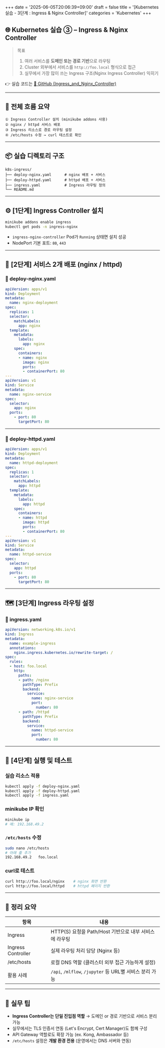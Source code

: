 +++
date = '2025-06-05T20:06:39+09:00'
draft = false
title = '[Kubernetes 실습 - 3단계 : Ingress & Nginx Controller]'
categories = 'Kubernetes'
+++

## 🌐 Kubernetes 실습 ③ – Ingress & Nginx Controller

> 목표
> 
> 1. 여러 서비스를 **도메인 또는 경로 기반**으로 라우팅
> 2. Cluster 외부에서 서비스를 `http://foo.local` 형식으로 접근
> 3. 실무에서 가장 많이 쓰는 Ingress 구조(Nginx Ingress Controller) 익히기

👉 실습 코드는 [🔗 GitHub (Ingress_and_Nginx_Controller)](https://github.com/keonhoban/mlops-infra-labs/tree/main/k8s-basic/03_Ingress_and_Nginx_Controller)

---

## 🧭 전체 흐름 요약

```
① Ingress Controller 설치 (minikube addons 사용)
② nginx / httpd 서비스 배포
③ Ingress 리소스로 경로 라우팅 설정
④ /etc/hosts 수정 → curl 테스트로 확인
```

---

## 📦 실습 디렉토리 구조

```
k8s-ingress/
├── deploy-nginx.yaml      # nginx 배포 + 서비스
├── deploy-httpd.yaml      # httpd 배포 + 서비스
├── ingress.yaml           # Ingress 라우팅 정의
└── README.md
```

---

## ⚙️ [1단계] Ingress Controller 설치

```bash
minikube addons enable ingress
kubectl get pods -n ingress-nginx
```

- `ingress-nginx-controller` Pod가 `Running` 상태면 설치 성공
- NodePort 기본 포트: `80`, `443`

---

## 🧱 [2단계] 서비스 2개 배포 (nginx / httpd)

### 🔹 deploy-nginx.yaml

```yaml
apiVersion: apps/v1
kind: Deployment
metadata:
  name: nginx-deployment
spec:
  replicas: 1
  selector:
    matchLabels:
      app: nginx
  template:
    metadata:
      labels:
        app: nginx
    spec:
      containers:
      - name: nginx
        image: nginx
        ports:
        - containerPort: 80
---
apiVersion: v1
kind: Service
metadata:
  name: nginx-service
spec:
  selector:
    app: nginx
  ports:
    - port: 80
      targetPort: 80
```

---

### 🔹 deploy-httpd.yaml

```yaml
apiVersion: apps/v1
kind: Deployment
metadata:
  name: httpd-deployment
spec:
  replicas: 1
  selector:
    matchLabels:
      app: httpd
  template:
    metadata:
      labels:
        app: httpd
    spec:
      containers:
      - name: httpd
        image: httpd
        ports:
        - containerPort: 80
---
apiVersion: v1
kind: Service
metadata:
  name: httpd-service
spec:
  selector:
    app: httpd
  ports:
    - port: 80
      targetPort: 80
```

---

## 🗺️ [3단계] Ingress 라우팅 설정

### 🔹 ingress.yaml

```yaml
apiVersion: networking.k8s.io/v1
kind: Ingress
metadata:
  name: example-ingress
  annotations:
    nginx.ingress.kubernetes.io/rewrite-target: /
spec:
  rules:
  - host: foo.local
    http:
      paths:
      - path: /nginx
        pathType: Prefix
        backend:
          service:
            name: nginx-service
            port:
              number: 80
      - path: /httpd
        pathType: Prefix
        backend:
          service:
            name: httpd-service
            port:
              number: 80
```

---

## 🚀 [4단계] 실행 및 테스트

### 실습 리소스 적용

```bash
kubectl apply -f deploy-nginx.yaml
kubectl apply -f deploy-httpd.yaml
kubectl apply -f ingress.yaml
```

### minikube IP 확인

```bash
minikube ip
# 예: 192.168.49.2
```

### `/etc/hosts` 수정

```bash
sudo nano /etc/hosts
# 아래 줄 추가
192.168.49.2   foo.local
```

### curl로 테스트

```bash
curl http://foo.local/nginx    # nginx 화면 반환
curl http://foo.local/httpd    # httpd 페이지 반환
```

---

## 🎯 정리 요약

| 항목 | 내용 |
| --- | --- |
| Ingress | HTTP(S) 요청을 Path/Host 기반으로 내부 서비스에 라우팅 |
| Ingress Controller | 실제 라우팅 처리 담당 (Nginx 등) |
| /etc/hosts | 로컬 DNS 역할 (클러스터 외부 접근 가능하게 설정) |
| 활용 사례 | `/api`, `/mlflow`, `/jupyter` 등 URL별 서비스 분리 가능 |

---

## 🧩 실무 팁

- **Ingress Controller는 단일 진입점 역할** → 도메인 or 경로 기반으로 서비스 분리 가능
- 실무에서는 TLS 인증서 연동 (Let's Encrypt, Cert Manager)도 함께 구성
- API Gateway 역할로도 확장 가능 (ex. Kong, Ambassador 등)
- `/etc/hosts` 설정은 **개발 환경 전용** (운영에서는 DNS 서버와 연동)
